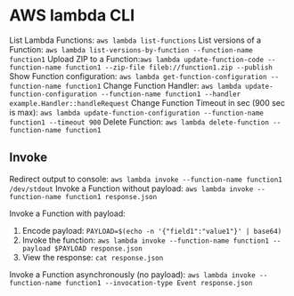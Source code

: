 # AWS lambda CLI

List Lambda Functions: `aws lambda list-functions`
List versions of a Function: `aws lambda list-versions-by-function --function-name function1`
Upload ZIP to a Function:`aws lambda update-function-code --function-name function1 --zip-file fileb://function1.zip --publish`
Show Function configuration: `aws lambda get-function-configuration --function-name function1`
Change Function Handler: `aws lambda update-function-configuration --function-name function1 --handler example.Handler::handleRequest`
Change Function Timeout in sec (900 sec is max): `aws lambda update-function-configuration --function-name function1 --timeout 900`
Delete Function: `aws lambda delete-function --function-name function1`

## Invoke
Redirect output to console: ``aws lambda invoke --function-name function1 /dev/stdout``
Invoke a Function without payload: `aws lambda invoke --function-name function1 response.json`

Invoke a Function with payload:
1. Encode payload: `PAYLOAD=$(echo -n '{"field1":"value1"}' | base64)`
2. Invoke the function: `aws lambda invoke --function-name function1 --payload $PAYLOAD response.json`
3. View the response: `cat response.json`

Invoke a Function asynchronously (no payload): `aws lambda invoke --function-name function1 --invocation-type Event response.json`
